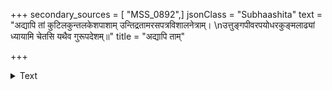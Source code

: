 +++
secondary_sources = [ "MSS_0892",]
jsonClass = "Subhaashita"
text = "अद्यापि तां कुटिलकुन्तलकेशपाशाम् उन्तिद्रतामरसपत्रविशालनेत्राम्।  \nउत्तुङ्गपीवरपयोधरकुङ्मलाढ्यां ध्यायामि चेतसि यथैव गुरूपदेशम्॥"
title = "अद्यापि ताम्"

+++

<details><summary>Text</summary>

अद्यापि तां कुटिलकुन्तलकेशपाशाम् उन्तिद्रतामरसपत्रविशालनेत्राम्।  
उत्तुङ्गपीवरपयोधरकुङ्मलाढ्यां ध्यायामि चेतसि यथैव गुरूपदेशम्॥
</details>

